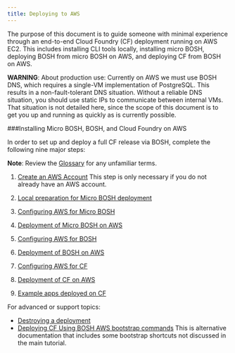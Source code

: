 ```yaml
---
title: Deploying to AWS
---
```


The purpose of this document is to guide someone with minimal experience through an end-to-end Cloud Foundry (CF) deployment running on AWS EC2.
This includes installing CLI tools locally, installing micro BOSH, deploying BOSH from micro BOSH on AWS, and deploying CF from BOSH on AWS.

  **WARNING**:  About production use: Currently on AWS we must use BOSH DNS, which requires a single-VM implementation of PostgreSQL.
  This results in a non-fault-tolerant DNS situation.
Without a reliable DNS situation, you should use static IPs to communicate between internal VMs.
That situation is not detailed here, since the scope of this document is to get you up and running as quickly as is currently possible.

###Installing Micro BOSH, BOSH, and Cloud Foundry on AWS

In order to set up and deploy a full CF release via BOSH, complete the following nine major steps:

**Note**: Review the [Glossary](./glossary.html) for any unfamiliar terms.

1. [Create an AWS Account](http://goo.gl/MaAybK) This step is only necessary if you do not already have an AWS account.

1. [Local preparation for Micro BOSH deployment](./local_bosh.html)

1. [Configuring AWS for Micro BOSH](./configure_aws_micro_bosh.html)

1. [Deployment of Micro BOSH on AWS](./deploy_aws_micro_bosh.html)

1. [Configuring AWS for BOSH](./configure_aws_bosh.html)

1. [Deployment of BOSH on AWS](./deploy_aws_bosh.html)

1. [Configuring AWS for CF](./configure_aws_cf.html)

1. [Deployment of CF on AWS](./deploy_aws_cf.html)

1. [Example apps deployed on CF](./example_apps.html)


For advanced or support topics:

* [Destroying a deployment](./destroying_deployments.html)
* [Deploying CF Using BOSH AWS bootstrap commands](./bootstrap-aws-vpc.html) This is
alternative documentation that includes some bootstrap shortcuts not
discussed in the main tutorial.